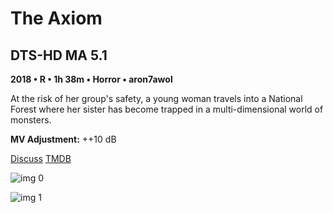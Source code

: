 # The Axiom

## DTS-HD MA 5.1

**2018 • R • 1h 38m • Horror • aron7awol**

At the risk of her group's safety, a young woman travels into a National Forest where her sister has become trapped in a multi-dimensional world of monsters.

**MV Adjustment:** ++10 dB

[Discuss](https://www.avsforum.com/threads/bass-eq-for-filtered-movies.2995212/post-58574578)  [TMDB](517166)

![img 0](https://i.imgur.com/0YTWptP.jpg)

![img 1](https://i.imgur.com/HlCCfAG.png)


